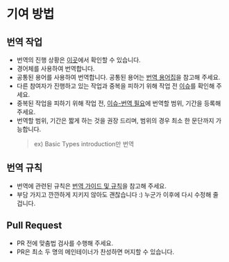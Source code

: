 # 기여 방법

## 번역 작업

* 번역의 진행 상황은 [이곳](./progress.md)에서 확인할 수 있습니다.
* 경어체를 사용하여 번역합니다.
* 공통된 용어를 사용하여 번역합니다. 공통된 용어는 [번역 용어집](https://github.com/typescript-kr/typescript-kr.github.io/wiki/%EB%B2%88%EC%97%AD-%EC%9A%A9%EC%96%B4%EC%A7%91)을 참고해 주세요.
* 다른 참여자가 진행하고 있는 작업과 중복을 피하기 위해 작업 전 [이슈](https://github.com/typescript-kr/typescript-kr.github.io/issues)를 확인해 주세요.
* 중복된 작업을 피하기 위해 작업 전, [이슈-번역 필요]()에 번역할 범위, 기간을 등록해 주세요.
* 번역할 범위, 기간은 짧게 하는 것을 권장 드리며, 범위의 경우 최소 한 문단까지 가능합니다.
   > ex) Basic Types introduction만 번역

## 번역 규칙

* 번역에 관련된 규칙은 [번역 가이드 및 규칙](https://github.com/typescript-kr/typescript-kr.github.io/wiki/%EB%B2%88%EC%97%AD-%EA%B0%80%EC%9D%B4%EB%93%9C-%EB%B0%8F-%EA%B7%9C%EC%B9%99)을 참고해 주세요.
* 부담 가지고 깐깐하게 지키지 않아도 괜찮습니다 :) 누군가 이후에 다시 수정해 줄 겁니다.

## Pull Request

* PR 전에 맞춤법 검사를 수행해 주세요.
* PR은 최소 두 명의 메인테이너가 찬성하면 머지할 수 있습니다.
